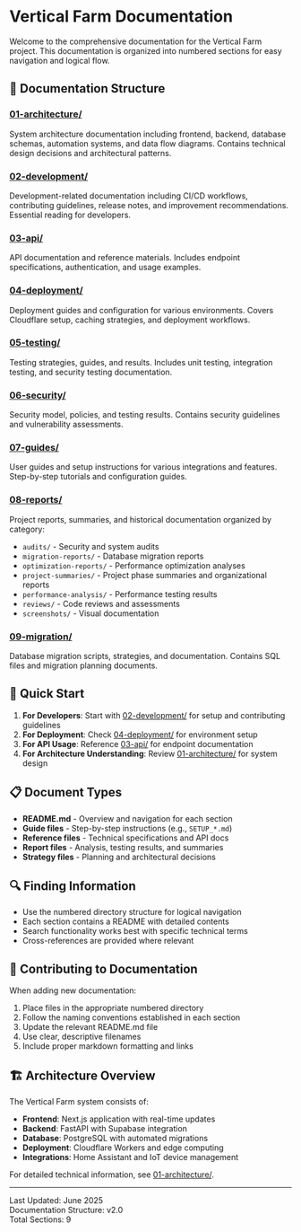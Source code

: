 # Vertical Farm Documentation

Welcome to the comprehensive documentation for the Vertical Farm project. This documentation is organized into numbered sections for easy navigation and logical flow.

## 📁 Documentation Structure

### [01-architecture/](./01-architecture/)
System architecture documentation including frontend, backend, database schemas, automation systems, and data flow diagrams. Contains technical design decisions and architectural patterns.

### [02-development/](./02-development/)
Development-related documentation including CI/CD workflows, contributing guidelines, release notes, and improvement recommendations. Essential reading for developers.

### [03-api/](./03-api/)
API documentation and reference materials. Includes endpoint specifications, authentication, and usage examples.

### [04-deployment/](./04-deployment/)
Deployment guides and configuration for various environments. Covers Cloudflare setup, caching strategies, and deployment workflows.

### [05-testing/](./05-testing/)
Testing strategies, guides, and results. Includes unit testing, integration testing, and security testing documentation.

### [06-security/](./06-security/)
Security model, policies, and testing results. Contains security guidelines and vulnerability assessments.

### [07-guides/](./07-guides/)
User guides and setup instructions for various integrations and features. Step-by-step tutorials and configuration guides.

### [08-reports/](./08-reports/)
Project reports, summaries, and historical documentation organized by category:
- `audits/` - Security and system audits
- `migration-reports/` - Database migration reports
- `optimization-reports/` - Performance optimization analyses
- `project-summaries/` - Project phase summaries and organizational reports
- `performance-analysis/` - Performance testing results
- `reviews/` - Code reviews and assessments
- `screenshots/` - Visual documentation

### [09-migration/](./09-migration/)
Database migration scripts, strategies, and documentation. Contains SQL files and migration planning documents.

## 🚀 Quick Start

1. **For Developers**: Start with [02-development/](./02-development/) for setup and contributing guidelines
2. **For Deployment**: Check [04-deployment/](./04-deployment/) for environment setup
3. **For API Usage**: Reference [03-api/](./03-api/) for endpoint documentation
4. **For Architecture Understanding**: Review [01-architecture/](./01-architecture/) for system design

## 📋 Document Types

- **README.md** - Overview and navigation for each section
- **Guide files** - Step-by-step instructions (e.g., `SETUP_*.md`)
- **Reference files** - Technical specifications and API docs
- **Report files** - Analysis, testing results, and summaries
- **Strategy files** - Planning and architectural decisions

## 🔍 Finding Information

- Use the numbered directory structure for logical navigation
- Each section contains a README with detailed contents
- Search functionality works best with specific technical terms
- Cross-references are provided where relevant

## 📝 Contributing to Documentation

When adding new documentation:

1. Place files in the appropriate numbered directory
2. Follow the naming conventions established in each section
3. Update the relevant README.md file
4. Use clear, descriptive filenames
5. Include proper markdown formatting and links

## 🏗️ Architecture Overview

The Vertical Farm system consists of:
- **Frontend**: Next.js application with real-time updates
- **Backend**: FastAPI with Supabase integration
- **Database**: PostgreSQL with automated migrations
- **Deployment**: Cloudflare Workers and edge computing
- **Integrations**: Home Assistant and IoT device management

For detailed technical information, see [01-architecture/](./01-architecture/).

---

Last Updated: June 2025  
Documentation Structure: v2.0  
Total Sections: 9 